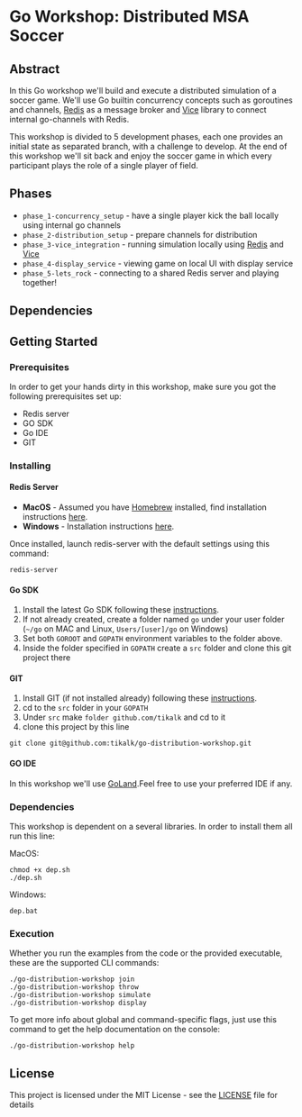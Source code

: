 # Go Workshop: Distributed MSA Soccer #

## Abstract ##
In this Go workshop we'll build and execute a distributed simulation of a soccer game.
We'll use Go builtin concurrency concepts such as goroutines and channels, [Redis](https://redis.io/) as a
message broker and [Vice](https://github.com/matryer/vice) library to connect internal 
go-channels with Redis.

This workshop is divided to 5 development phases, each one provides an initial state
as separated branch, with a challenge to develop. At the end of this workshop we'll
sit back and enjoy the soccer game in which every participant plays the role of a single
player of field.

## Phases ##
* `phase_1-concurrency_setup` - have a single player kick the ball locally using internal go channels
* `phase_2-distribution_setup` - prepare channels for distribution
* `phase_3-vice_integration` - running simulation locally using [Redis](https://redis.io/) and [Vice](https://github.com/matryer/vice)
* `phase_4-display_service` - viewing game on local UI with display service
* `phase_5-lets_rock` - connecting to a shared Redis server and playing together!

## Dependencies ## 


## Getting Started ##

### Prerequisites ###

In order to get your hands dirty in this workshop, 
make sure you got the following prerequisites set up:
* Redis server
* GO SDK
* Go IDE
* GIT

### Installing ###

#### Redis Server ####

* **MacOS** - Assumed you have [Homebrew](https://www.howtogeek.com/211541/homebrew-for-os-x-easily-installs-desktop-apps-and-terminal-utilities/) installed, 
find installation instructions [here](https://medium.com/@petehouston/install-and-config-redis-on-mac-os-x-via-homebrew-eb8df9a4f298).
* **Windows** - Installation instructions [here](https://redislabs.com/ebook/appendix-a/a-3-installing-on-windows/a-3-2-installing-redis-on-window/).

Once installed, launch redis-server with the default settings using this command:
```$xslt
redis-server
```

#### Go SDK ####
1. Install the latest Go SDK following these [instructions](https://golang.org/doc/install).
2. If not already created, create a folder named `go` under your user folder (`~/go` on MAC and Linux, `Users/[user]/go` on Windows)
3. Set both `GOROOT` and `GOPATH` environment variables to the folder above.
4. Inside the folder specified in `GOPATH` create a `src` folder and clone this git project there

#### GIT ####
1. Install GIT (if not installed already) following these [instructions](https://www.atlassian.com/git/tutorials/install-git).
2. cd to the `src` folder in your `GOPATH`
3. Under `src` make `folder github.com/tikalk` and cd to it
4. clone this project by this line
```$xslt
git clone git@github.com:tikalk/go-distribution-workshop.git
```

#### GO IDE ####
In this workshop we'll use [GoLand](https://www.jetbrains.com/go/).Feel free to use your preferred IDE if any.
 
### Dependencies ### 
This workshop is dependent on a several libraries. In order to install them all run this line:

MacOS:
```$bash
chmod +x dep.sh
./dep.sh
```

Windows:
```$bash
dep.bat
```

### Execution ###
Whether you run the examples from the code or the provided executable, these are the supported CLI commands:
```$bash
./go-distribution-workshop join
./go-distribution-workshop throw
./go-distribution-workshop simulate
./go-distribution-workshop display
```

To get more info about global and command-specific flags, just use this command to get the help documentation on the console:
```$bash
./go-distribution-workshop help
```

## License ##
This project is licensed under the MIT License - see the [LICENSE](LICENSE) file for details